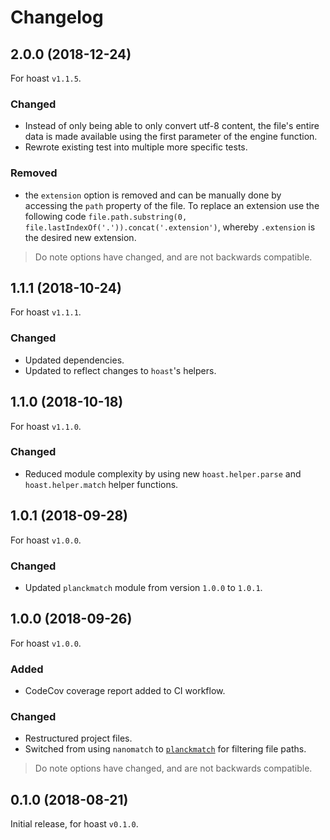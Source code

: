 # Changelog

## 2.0.0 (2018-12-24)
For hoast `v1.1.5`.
### Changed
+ Instead of only being able to only convert utf-8 content, the file's entire data is made available using the first parameter of the engine function.
+ Rewrote existing test into multiple more specific tests.
### Removed
+ the `extension` option is removed and can be manually done by accessing the `path` property of the file. To replace an extension use the following code `file.path.substring(0, file.lastIndexOf('.')).concat('.extension')`, whereby `.extension` is the desired new extension.

> Do note options have changed, and are not backwards compatible.

## 1.1.1 (2018-10-24)
For hoast `v1.1.1`.
### Changed
+ Updated dependencies.
+ Updated to reflect changes to `hoast`'s helpers.

## 1.1.0 (2018-10-18)
For hoast `v1.1.0`.
### Changed
+ Reduced module complexity by using new `hoast.helper.parse` and `hoast.helper.match` helper functions.

## 1.0.1 (2018-09-28)
For hoast `v1.0.0`.
### Changed
+ Updated `planckmatch` module from version `1.0.0` to `1.0.1`.

## 1.0.0 (2018-09-26)
For hoast `v1.0.0`.
### Added
+ CodeCov coverage report added to CI workflow.
### Changed
+ Restructured project files.
+ Switched from using `nanomatch` to [`planckmatch`](https://github.com/redkenrok/node-planckmatch#readme) for filtering file paths.

> Do note options have changed, and are not backwards compatible.

## 0.1.0 (2018-08-21)
Initial release, for hoast `v0.1.0`.